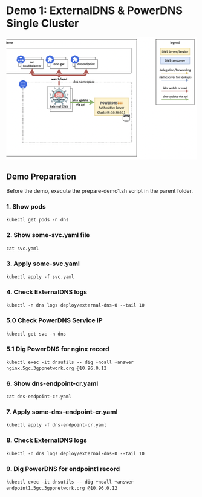 # Demo 1: ExternalDNS & PowerDNS Single Cluster

![PowerDNS & ExternalDNS](powerdns-and-externaldns.png "PowerDNS & ExternalDNS")

## Demo Preparation

Before the demo, execute the prepare-demo1.sh script in the parent folder.


### 1. Show pods

```
kubectl get pods -n dns
```

### 2. Show some-svc.yaml file

```
cat svc.yaml
```

### 3. Apply some-svc.yaml

```
kubectl apply -f svc.yaml
```

### 4. Check ExternalDNS logs

```
kubectl -n dns logs deploy/external-dns-0 --tail 10
```

### 5.0 Check PowerDNS Service IP

```
kubectl get svc -n dns
```

### 5.1 Dig PowerDNS for nginx record

```
kubectl exec -it dnsutils -- dig +noall +answer nginx.5gc.3gppnetwork.org @10.96.0.12
```

### 6. Show dns-endpoint-cr.yaml

```
cat dns-endpoint-cr.yaml
```

### 7. Apply some-dns-endpoint-cr.yaml
```
kubectl apply -f dns-endpoint-cr.yaml
```

### 8. Check ExternalDNS logs

```
kubectl -n dns logs deploy/external-dns-0 --tail 10
```

### 9. Dig PowerDNS for endpoint1 record
```
kubectl exec -it dnsutils -- dig +noall +answer endpoint1.5gc.3gppnetwork.org @10.96.0.12
```
